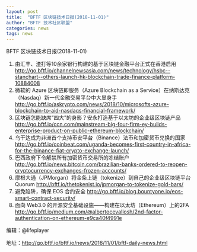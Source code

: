 ```yaml
---
layout: post
title:  "BFTF 区块链技术日报(2018-11-01)"
author: "BFTF 技术社区联盟"
categories: news
tags: news
---
```




BFTF 区块链技术日报(2018-11-01)

1. 由汇丰、渣打等10余家银行构建的基于区块链金融平台正式在香港启用 <http://go.bftf.io/channelnewsasia.com/news/technology/hsbc--stanchart--others-launch-hk-blockchain-trade-finance-platform-10884008>
2. 微软的 Azure 区块链即服务（Azure Blockchain as a Service）在纳斯达克（Nasdaq）新一代金融交易平台中大显身手 <http://go.bftf.io/askrypto.com/news/2018/10/microsofts-azure-blockchain-to-aid-nasdaqs-financial-framework/>
3. 区块链怎能缺席“四大”的身影？安永打造基于以太坊的企业级区块链产品 <http://go.bftf.io/ccn.com/mainstream-big-four-firm-ey-builds-enterprise-product-on-public-ethereum-blockchain/>
4. 乌干达成为非洲首个支持币安平台（Binance）法币和加密货币兑换的国家 <http://go.bftf.io/coinbeat.com/uganda-becomes-first-country-in-africa-for-the-binance-fiat-crypto-exchange-launch/>
5. 巴西政府下令解禁所有加密货币交易所的冻结账户 <http://go.bftf.io/news.bitcoin.com/brazilian-banks-ordered-to-reopen-cryptocurrency-exchanges-frozen-accounts/>
6. 摩根大通（JPMorgan）将金条上链（tokenize）到自己的企业级区块链平台 Quorum <http://bftf.io/thetokenist.io/jpmorgan-to-tokenize-gold-bars/>
7. 避免陷阱，确保 EOS 合约安全 <http://go.bftf.io/blog.bountyone.io/eos-smart-contract-security/>
8. 面向 Web3.0 的开源安全基础设施——构建在以太坊（Ethereum）上的2FA <http://go.bftf.io/medium.com/@albertocevallosh/2nd-factor-authentication-on-ethereum-e9ca40f4991e>

编辑：@lifeplayer

地址：<http://go.bftf.io/bftf.io/news/2018/11/01/bftf-daily-news.html>



